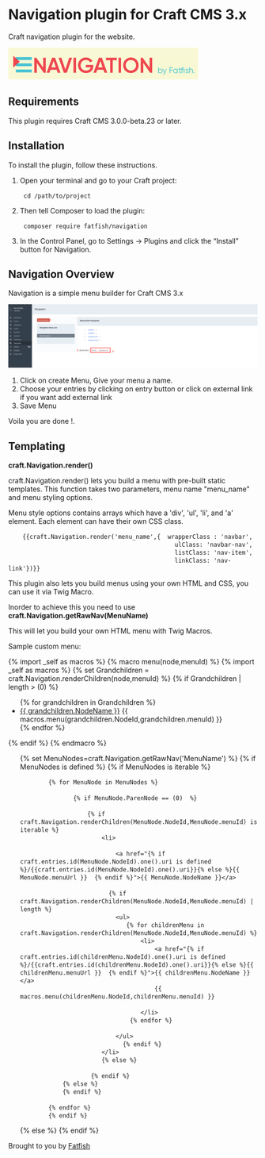# Navigation plugin for Craft CMS 3.x

Craft navigation plugin for the website.

![Screenshot](resources/img/pluginlogo.png)

## Requirements

This plugin requires Craft CMS 3.0.0-beta.23 or later.

## Installation

To install the plugin, follow these instructions.

1. Open your terminal and go to your Craft project:

        cd /path/to/project

2. Then tell Composer to load the plugin:

        composer require fatfish/navigation

3. In the Control Panel, go to Settings → Plugins and click the “Install” button for Navigation.

## Navigation Overview

Navigation is a simple menu builder for Craft CMS 3.x

   ![Screenshot](resources/img/Navigationplugin.png)
   
   1. Click on create Menu, Give your menu a name.
   2. Choose your entries by clicking on entry button or click on external link if you want add external link
   3. Save Menu 
   
   Voila you are done !.


## Templating 

**craft.Navigation.render()**

craft.Navigation.render() lets you build a menu with pre-built static templates. This function takes two parameters, menu name "menu_name" and menu styling options.

Menu style options contains arrays which have a 'div', 'ul', 'li', and 'a' element. Each element can have their own CSS class.
    
        {{craft.Navigation.render('menu_name',{  wrapperClass : 'navbar',
                                                   ulClass: 'navbar-nav',
                                                   listClass: 'nav-item',
                                                   linkClass: 'nav-link'})}}

This plugin also lets you build menus using your own HTML and CSS, 
you can use it via Twig Macro. 

Inorder to achieve this you need to use **craft.Navigation.getRawNav(MenuName)** 

This will let you build your own HTML menu with Twig Macros. 

Sample custom menu:

{% import _self as macros %}
{% macro menu(node,menuId) %}
    {% import _self as macros %}
    {% set Grandchildren = craft.Navigation.renderChildren(node,menuId) %}
    {% if Grandchildren | length > (0) %}
        <ul>
            {% for grandchildren in Grandchildren  %}
                <li>
                    <a href="{% if craft.entries.id(grandchildren.NodeId).one().uri is defined %}/{{craft.entries.id(grandchildren.NodeId).one().uri}}{% else %}{{ grandchildren.menuUrl }}  {% endif %}">{{ grandchildren.NodeName }}</a>
                    {{ macros.menu(grandchildren.NodeId,grandchildren.menuId) }}
                </li>
            {% endfor %}
        </ul>
    {% endif %}
{% endmacro %}


<ul>
{% set MenuNodes=craft.Navigation.getRawNav('MenuName') %}
   {% if MenuNodes is defined  %}
        {% if MenuNodes is iterable %}

            {% for MenuNode in MenuNodes %}

                   {% if MenuNode.ParenNode == (0)  %}

                       {% if craft.Navigation.renderChildren(MenuNode.NodeId,MenuNode.menuId) is iterable %}
                           <li>

                               <a href="{% if craft.entries.id(MenuNode.NodeId).one().uri is defined %}/{{craft.entries.id(MenuNode.NodeId).one().uri}}{% else %}{{ MenuNode.menuUrl }}  {% endif %}">{{ MenuNode.NodeName }}</a>
                              
                             {% if craft.Navigation.renderChildren(MenuNode.NodeId,MenuNode.menuId) | length %}
                               <ul>
                                  {% for childrenMenu in  craft.Navigation.renderChildren(MenuNode.NodeId,MenuNode.menuId) %}
                                      <li>
                                          <a href="{% if craft.entries.id(childrenMenu.NodeId).one().uri is defined %}/{{craft.entries.id(childrenMenu.NodeId).one().uri}}{% else %}{{ childrenMenu.menuUrl }}  {% endif %}">{{ childrenMenu.NodeName }}</a>
                                          {{ macros.menu(childrenMenu.NodeId,childrenMenu.menuId) }}

                                      </li>
                                   {% endfor %}

                               </ul>
                                 {% endif %}
                           </li>
                           {% else %}

                        {% endif %}
                {% else %}
                {% endif %}

            {% endfor %}
            {% endif %}
{% else %}
 {% endif %}
</ul>


Brought to you by [Fatfish](https://fatfish.com.au)
